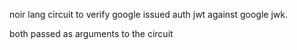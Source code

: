 noir lang circuit to verify google issued auth jwt against google jwk.

both passed as arguments to the circuit

